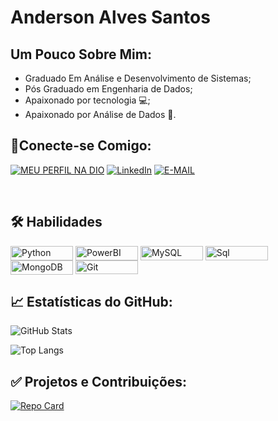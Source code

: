 # Anderson Alves Santos

## Um Pouco Sobre Mim:

- Graduado Em Análise e Desenvolvimento de Sistemas;
- Pós Graduado em Engenharia de Dados;
- Apaixonado por tecnologia 💻;
- Apaixonado por Análise de Dados 🎯.


## 🔗Conecte-se Comigo:
[![MEU PERFIL NA DIO](https://camo.githubusercontent.com/5ab7a221b534e8c6760bed4666dc9ac930f63b9e2eeda14923af266b49543d27/68747470733a2f2f696d672e736869656c64732e696f2f62616467652f2d4d657525323050657266696c2532306e6125323044494f2d3330413344433f7374796c653d666f722d7468652d6261646765?style=for-the-badge)](https://web.dio.me/users/santos_anders?tab=skills)
[![LinkedIn](https://img.shields.io/badge/LinkedIn-000?style=for-the-badge&logo=linkedin&logoColor=0E76A8)](https://www.linkedin.com/in/anderson-santos-857605125/)
[![E-MAIL](https://camo.githubusercontent.com/5569c47c09be5c1b56cc1327a30316503cd933f97caea0be8dc8a91789815e71/68747470733a2f2f696d672e736869656c64732e696f2f62616467652f2d456d61696c2d3030303f7374796c653d666f722d7468652d6261646765266c6f676f3d6d6963726f736f66742d6f75746c6f6f6b266c6f676f436f6c6f723d453934443546?style=for-the-badge&)](mailto:santos.anders@gmail.com)

<div
style="display: inline_block"><br>
    <h2> 🛠️ Habilidades </h2>
  <img align="center" alt="Python" height="23" width="100" src="https://img.shields.io/badge/Python-3776AB?style=for-the-badge&logo=python&logoColor=white">
  <img align="center" alt="PowerBI" height="23" width="100" src="https://img.shields.io/badge/power_bi-F2C811?style=for-the-badge&logo=powerbi&logoColor=black">
  <img align="center" alt="MySQL" height="23" width="100" src="https://img.shields.io/badge/MySQL-005C84?style=for-the-badge&logo=mysql&logoColor=white">
  <img align="center" alt="Sql" height="23" width="100" src="	https://img.shields.io/badge/Microsoft_SQL_Server-CC2927?style=for-the-badge&logo=microsoft-sql-server&logoColor=white">
  <img align="center"
  alt="MongoDB" height="23" width="100" src="https://img.shields.io/badge/MongoDB-%234ea94b.svg?style=for-the-badge&logo=mongodb&logoColor=white">
  <img align="center" alt="Git" height="22" width="100" src="https://img.shields.io/badge/GitHub-100000?style=for-the-badge&logo=github&logoColor=white">
  <img align="center" 
</div>
<br>


## 📈 Estatísticas do GitHub:
![GitHub Stats](https://github-readme-stats.vercel.app/api?username=santosanders&theme=transparent&bg_color=000&border_color=30A3DC&show_icons=true&icon_color=30A3DC&title_color=E94D5F&text_color=FFF)


![Top Langs](https://github-readme-stats-git-masterrstaa-rickstaa.vercel.app/api/top-langs/?username=santosanders&layout=compact&bg_color=000&border_color=30A3DC&title_color=E94D5F&text_color=FFF)

## ✅ Projetos e Contribuições:

[![Repo Card](https://github-readme-stats.vercel.app/api/pin/?username=santosanders&repo=dio-lab-open-source&bg_color=000&border_color=30A3DC&show_icons=true&icon_color=30A3DC&title_color=E94D5F&text_color=FFF)](https://github.com/santosanders/dio-lab-open-source)